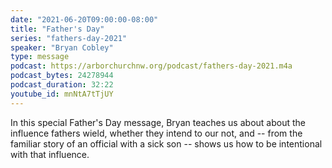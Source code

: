 ```yaml
---
date: "2021-06-20T09:00:00-08:00"
title: "Father's Day"
series: "fathers-day-2021"
speaker: "Bryan Cobley"
type: message
podcast: https://arborchurchnw.org/podcast/fathers-day-2021.m4a
podcast_bytes: 24278944
podcast_duration: 32:22
youtube_id: mnNtA7tTjUY
---
```


In this special Father's Day message, Bryan teaches us about about the influence fathers wield, whether they intend to our not, and -- from the familiar story of an official with a sick son -- shows us how to be intentional with that influence.
